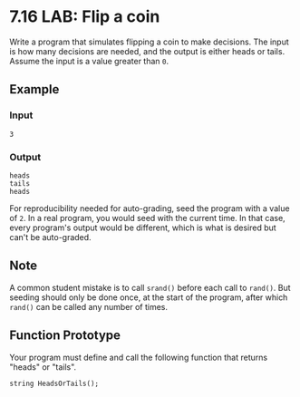# 7.16 LAB: Flip a coin
Write a program that simulates flipping a coin to make decisions.
The input is how many decisions are needed,
and the output is either heads or tails.
Assume the input is a value greater than `0`.

## Example
### Input
```
3
```

### Output
```
heads
tails
heads
```

For reproducibility needed for auto-grading, seed the program with a value of `2`.
In a real program, you would seed with the current time.
In that case, every program's output would be different,
which is what is desired but can't be auto-graded.

## Note
A common student mistake is to call `srand()` before each call to `rand()`.
But seeding should only be done once,
at the start of the program, after which `rand()` can be called any number of times.

## Function Prototype
Your program must define and call the following function that returns "heads" or "tails".
```
string HeadsOrTails();
```